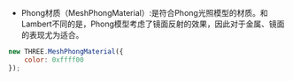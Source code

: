 * Phong材质（MeshPhongMaterial）:是符合Phong光照模型的材质。和Lambert不同的是，Phong模型考虑了镜面反射的效果，因此对于金属、镜面的表现尤为适合。

```javascript
new THREE.MeshPhongMaterial({
    color: 0xffff00
});
```
